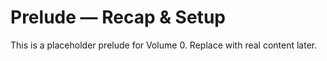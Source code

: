 ﻿# Prelude — Recap & Setup

This is a placeholder prelude for Volume 0. Replace with real content later.
